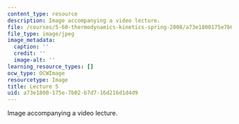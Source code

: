 ```yaml
---
content_type: resource
description: Image accompanying a video lecture.
file: /courses/5-60-thermodynamics-kinetics-spring-2008/a73e1800175e7b02b7d716d216d1d4d9_lec05_th.jpg
file_type: image/jpeg
image_metadata:
  caption: ''
  credit: ''
  image-alt: ''
learning_resource_types: []
ocw_type: OCWImage
resourcetype: Image
title: Lecture 5
uid: a73e1800-175e-7b02-b7d7-16d216d1d4d9
---
```

Image accompanying a video lecture.


